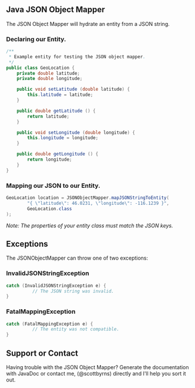 ## Java JSON Object Mapper

The JSON Object Mapper will hydrate an entity from a JSON string.

### Declaring our Entity.
```java
/**
 * Example entity for testing the JSON object mapper.
 */
public class GeoLocation {
    private double latitude;
    private double longitude;

    public void setLatitude (double latitude) {
        this.latitude = latitude;
    }

    public double getLatitude () {
        return latitude;
    }

    public void setLongitude (double longitude) {
        this.longitude = longitude;
    }

    public double getLongitude () {
        return longitude;
    }
}
```

### Mapping our JSON to our Entity.
```java
GeoLocation location = JSONObjectMapper.mapJSONStringToEntity(
        "{ \"latitude\": 46.0231, \"longitude\": -116.1239 }",
        GeoLocation.class
);
```

_Note: The properties of your entity class must match the JSON keys._

## Exceptions
The JSONObjectMapper can throw one of two exceptions:

### InvalidJSONStringException
```java
catch (InvalidJSONStringException e) {
          // The JSON string was invalid.
}
```

### FatalMappingException
```java
catch (FatalMappingException e) {
          // The entity was not compatible.
}
```

## Support or Contact
Having trouble with the JSON Object Mapper? Generate the documentation with JavaDoc or contact me, (@scottbyrns) directly and I'll help you sort it out.